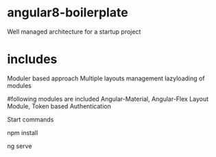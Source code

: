 # angular8-boilerplate
Well managed architecture for a startup project

# includes
Moduler based approach
Multiple layouts management
lazyloading of modules

#following modules are included
Angular-Material, 
Angular-Flex Layout Module, 
Token based Authentication

Start commands

npm install

ng serve 
